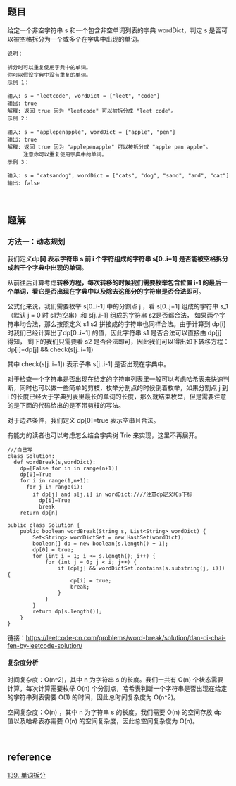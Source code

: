 ## 题目
给定一个非空字符串 s 和一个包含非空单词列表的字典 wordDict，判定 s 是否可以被空格拆分为一个或多个在字典中出现的单词。
```
说明：

拆分时可以重复使用字典中的单词。
你可以假设字典中没有重复的单词。
示例 1：

输入: s = "leetcode", wordDict = ["leet", "code"]
输出: true
解释: 返回 true 因为 "leetcode" 可以被拆分成 "leet code"。
示例 2：

输入: s = "applepenapple", wordDict = ["apple", "pen"]
输出: true
解释: 返回 true 因为 "applepenapple" 可以被拆分成 "apple pen apple"。
     注意你可以重复使用字典中的单词。
示例 3：

输入: s = "catsandog", wordDict = ["cats", "dog", "sand", "and", "cat"]
输出: false
```

&nbsp;
## 题解
### 方法一：动态规划
我们定义**dp[i] 表示字符串 s 前 i 个字符组成的字符串 s[0..i−1] 是否能被空格拆分成若干个字典中出现的单词**。

从前往后计算考虑**转移方程，每次转移的时候我们需要枚举包含位置 i-1 的最后一个单词，看它是否出现在字典中以及除去这部分的字符串是否合法即可**。

公式化来说，我们需要枚举 s[0..i-1] 中的分割点 j ，看 s[0..j−1] 组成的字符串 s_1（默认 j = 0 时 s1为空串）和 s[j..i-1] 组成的字符串 s2是否都合法，
如果两个字符串均合法，那么按照定义 s1 s2 拼接成的字符串也同样合法。由于计算到 dp[i] 时我们已经计算出了dp[0..i−1] 的值，因此字符串 s1 是否合法可以直接由 dp[j] 得知，
剩下的我们只需要看 s2 是否合法即可，因此我们可以得出如下转移方程：  
dp[i]=dp[j] && check(s[j..i−1])

其中 check(s[j..i−1]) 表示子串 s[j..i-1] 是否出现在字典中。

对于检查一个字符串是否出现在给定的字符串列表里一般可以考虑哈希表来快速判断，同时也可以做一些简单的剪枝，枚举分割点的时候倒着枚举，如果分割点 j 到 i 的长度已经大于字典列表里最长的单词的长度，那么就结束枚举，但是需要注意的是下面的代码给出的是不带剪枝的写法。

对于边界条件，我们定义 dp[0]=true 表示空串且合法。

有能力的读者也可以考虑怎么结合字典树 Trie 来实现，这里不再展开。
```
///自己写
class Solution:
  def wordBreak(s,wordDict):
    dp=[False for in in range(n+1)]
    dp[0]=True
    for i in range(1,n+1):
      for j in range(i):
        if dp[j] and s[j,i] in wordDict:////注意dp定义和s下标
          dp[i]=True
          break
    return dp[n]
```
```
public class Solution {
    public boolean wordBreak(String s, List<String> wordDict) {
        Set<String> wordDictSet = new HashSet(wordDict);
        boolean[] dp = new boolean[s.length() + 1];
        dp[0] = true;
        for (int i = 1; i <= s.length(); i++) {
            for (int j = 0; j < i; j++) {
                if (dp[j] && wordDictSet.contains(s.substring(j, i))) {
                    dp[i] = true;
                    break;
                }
            }
        }
        return dp[s.length()];
    }
}
```

链接：https://leetcode-cn.com/problems/word-break/solution/dan-ci-chai-fen-by-leetcode-solution/

#### 复杂度分析
时间复杂度：O(n^2)，其中 n 为字符串 s 的长度。我们一共有 O(n) 个状态需要计算，每次计算需要枚举 O(n) 个分割点，哈希表判断一个字符串是否出现在给定的字符串列表需要 O(1) 的时间，因此总时间复杂度为 O(n^2)。

空间复杂度：O(n) ，其中 n 为字符串 s 的长度。我们需要 O(n) 的空间存放 dp 值以及哈希表亦需要 O(n) 的空间复杂度，因此总空间复杂度为 O(n)。




&nbsp;
## reference
[139. 单词拆分](https://leetcode-cn.com/problems/word-break/)
